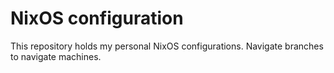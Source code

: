 # NixOS configuration

This repository holds my personal NixOS configurations. Navigate branches to navigate machines.
